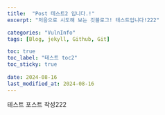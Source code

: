 ```yaml
---
title:  "Post 테스트2 입니다.!"
excerpt: "처음으로 시도해 보는 깃블로그! 테스트입니다!222"

categories: "VulnInfo"
tags: [Blog, jekyll, Github, Git]

toc: true
toc_label: "테스트 toc2"
toc_sticky: true
 
date: 2024-08-16
last_modified_at: 2024-08-16
---
```

테스트 포스트 작성222